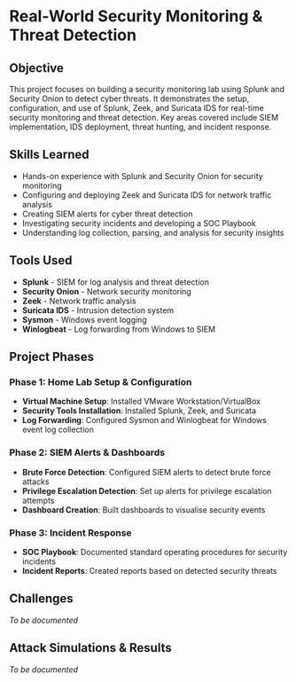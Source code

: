 # Real-World Security Monitoring & Threat Detection

## Objective
This project focuses on building a security monitoring lab using Splunk and Security Onion to detect cyber threats. It demonstrates the setup, configuration, and use of Splunk, Zeek, and Suricata IDS for real-time security monitoring and threat detection. Key areas covered include SIEM implementation, IDS deployment, threat hunting, and incident response.

## Skills Learned
- Hands-on experience with Splunk and Security Onion for security monitoring
- Configuring and deploying Zeek and Suricata IDS for network traffic analysis
- Creating SIEM alerts for cyber threat detection
- Investigating security incidents and developing a SOC Playbook
- Understanding log collection, parsing, and analysis for security insights

## Tools Used
- **Splunk** - SIEM for log analysis and threat detection
- **Security Onion** - Network security monitoring
- **Zeek** - Network traffic analysis
- **Suricata IDS** - Intrusion detection system
- **Sysmon** - Windows event logging
- **Winlogbeat** - Log forwarding from Windows to SIEM

## Project Phases

### Phase 1: Home Lab Setup & Configuration
- **Virtual Machine Setup**: Installed VMware Workstation/VirtualBox
- **Security Tools Installation**: Installed Splunk, Zeek, and Suricata
- **Log Forwarding**: Configured Sysmon and Winlogbeat for Windows event log collection

### Phase 2: SIEM Alerts & Dashboards
- **Brute Force Detection**: Configured SIEM alerts to detect brute force attacks
- **Privilege Escalation Detection**: Set up alerts for privilege escalation attempts
- **Dashboard Creation**: Built dashboards to visualise security events

### Phase 3: Incident Response
- **SOC Playbook**: Documented standard operating procedures for security incidents
- **Incident Reports**: Created reports based on detected security threats

## Challenges
*To be documented*

## Attack Simulations & Results
*To be documented*
